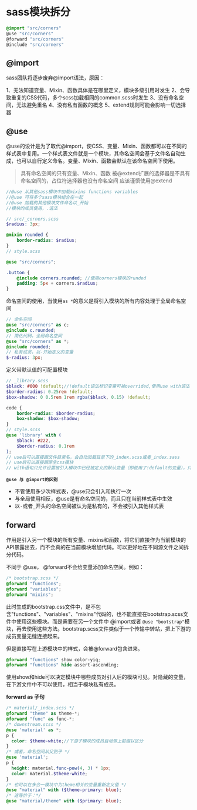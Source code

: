 # sass模块拆分

```css
@import "src/corners"
@use "src/corners"
@forward "src/corners"
@include "src/corners"
```

## @import

sass团队将逐步废弃@import语法，原因：

1、无法知道变量、Mixin、函数具体是在哪里定义，模块多级引用时发生
2、会导致重复的CSS代码，多个scss加载相同的common.scss时发生
3、没有命名空间，无法避免重名
4、没有私有函数的概念
5、extend规则可能会影响一切选择器

## @use

@use的设计是为了取代@import，使CSS、变量、Mixin、函数都可以在不同的样式表中复用。一个样式表文件就是一个模块，其命名空间会基于文件名自动生成，也可以自行定义命名。变量、Mixin、函数会默认在该命名空间下使用。

>具有命名空间的只有变量、Mixin、函数
>被@extend扩展的选择器是不具有命名空间的，占位符选择器也没有命名空间
>应该谨慎使用@extend

```scss
//@use 从其他sass模块中加载mixins functions variables
//@use 可将多个sass模块组合在一起
//@use 加载的其他模块文件命名以_开始
//模块的成员使用，.语法

// src/_corners.scss
$radius: 3px;

@mixin rounded {
    border-radius: $radius;
}
// style.scss

@use "src/corners";

.button {
    @include corners.rounded; //使用corners模块的runded
    padding: 5px + corners.$radius;
}
```
命名空间的使用，当使用`as *`的意义是将引入模块的所有内容处理于全局命名空间
```scss
// 命名空间
@use "src/corners" as c;
@include c.rounded;
// 简化代码，全局命名空间
@use "src/corners" as *;
@include rounded;
// 私有成员，以-开始定义的变量
$-radius: 3px;
```
定义带默认值的可配置模块
```scss
// _library.scss
$black: #000 !default;//!default语法标识变量可被overrided,使用use with语法
$border-radius: 0.25rem !default;
$box-shadow: 0 0.5rem 1rem rgba($black, 0.15) !default;

code {
    border-radius: $border-radius;
    box-shadow: $box-shadow;
}
// style.scss
@use 'library' with (
    $black: #222,
    $border-radius: 0.1rem
);
// use后可以直接跟文件目录名，会自动加载目录下的_index.scss或者_index.sass
// use后可以直接跟原生css模块
// with语句只允许设置被引入模块中已经被定义的默认变量（即使用了!default的变量），只能在引入时被设置一次
```

**`@use 与 @import的区别`**

* 不管使用多少次样式表，@use只会引入和执行一次
* 与全局使用相反，@use是有命名空间的，而且只在当前样式表中生效
* 以`-`或者`_`开头的命名空间被认为是私有的，不会被引入其他样式表

## forward

作用是引入另一个模块的所有变量、mixins和函数，将它们直接作为当前模块的API暴露出去，而不会真的在当前模块增加代码。可以更好地在不同源文件之间拆分代码。

不同于 @use， @forward不会给变量添加命名空间。例如：

```scss
/* bootstrap.scss */
@forward "functions";
@forward "variables";
@forward "mixins";
```
此时生成的bootstrap.css文件中，是不包含"functions"、"variables"、"mixins"代码的，也不能直接在bootstrap.scss文件中使用这些模块。而是需要在另一个文件中 @import或者 `@use "bootstrap"`模块，再去使用这些方法。bootstrap.scss文件类似于一个传输中转站，把上下游的成员变量无缝连接起来。

但是直接写在上游模块中的样式，会被@forward包含进来。

```scss
@forward "functions" show color-yiq;
@forward "functions" hide assert-ascending;
```
使用show和hide可以决定模块中哪些成员对引入后的模块可见。对隐藏的变量，在下游文件中不可以使用，相当于模块私有成员。

**forward as 子句**

```scss
/* material/_index.scss */
@forward "theme" as theme-*;
@forward "func" as func-*;
/* downstream.scss */
@use 'material' as *;
p {
  color: $theme-white;//下游子模块的成员自动带上前缀以区分
}
/* 或者，命名空间从父到子 */
@use 'material';
p {
  height: material.func-pow(4, 3) * 1px;
  color: material.$theme-white;
}
/* 也可以在多合一模块中为theme相关的变量重新定义值 */
@use "material" with ($theme-primary: blue);
/* 这等价于：*/
@use "material/theme" with ($primary: blue);
```